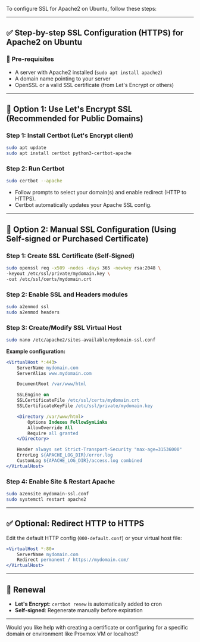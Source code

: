 To configure SSL for Apache2 on Ubuntu, follow these steps:

---

## ✅ **Step-by-step SSL Configuration (HTTPS) for Apache2 on Ubuntu**

### 🧰 **Pre-requisites**

* A server with Apache2 installed (`sudo apt install apache2`)
* A domain name pointing to your server
* OpenSSL or a valid SSL certificate (from Let's Encrypt or others)

---

## 🔐 **Option 1: Use Let's Encrypt SSL (Recommended for Public Domains)**

### Step 1: Install Certbot (Let's Encrypt client)

```bash
sudo apt update
sudo apt install certbot python3-certbot-apache
```

### Step 2: Run Certbot

```bash
sudo certbot --apache
```

* Follow prompts to select your domain(s) and enable redirect (HTTP to HTTPS).
* Certbot automatically updates your Apache SSL config.

---

## 🔐 **Option 2: Manual SSL Configuration (Using Self-signed or Purchased Certificate)**

### Step 1: Create SSL Certificate (Self-Signed)

```bash
sudo openssl req -x509 -nodes -days 365 -newkey rsa:2048 \
-keyout /etc/ssl/private/mydomain.key \
-out /etc/ssl/certs/mydomain.crt
```

### Step 2: Enable SSL and Headers modules

```bash
sudo a2enmod ssl
sudo a2enmod headers
```

### Step 3: Create/Modify SSL Virtual Host

```bash
sudo nano /etc/apache2/sites-available/mydomain-ssl.conf
```

**Example configuration:**

```apache
<VirtualHost *:443>
    ServerName mydomain.com
    ServerAlias www.mydomain.com

    DocumentRoot /var/www/html

    SSLEngine on
    SSLCertificateFile /etc/ssl/certs/mydomain.crt
    SSLCertificateKeyFile /etc/ssl/private/mydomain.key

    <Directory /var/www/html>
        Options Indexes FollowSymLinks
        AllowOverride All
        Require all granted
    </Directory>

    Header always set Strict-Transport-Security "max-age=31536000"
    ErrorLog ${APACHE_LOG_DIR}/error.log
    CustomLog ${APACHE_LOG_DIR}/access.log combined
</VirtualHost>
```

### Step 4: Enable Site & Restart Apache

```bash
sudo a2ensite mydomain-ssl.conf
sudo systemctl restart apache2
```

---

## ✅ Optional: Redirect HTTP to HTTPS

Edit the default HTTP config (`000-default.conf`) or your virtual host file:

```apache
<VirtualHost *:80>
    ServerName mydomain.com
    Redirect permanent / https://mydomain.com/
</VirtualHost>
```

---

## 🔁 **Renewal**

* **Let's Encrypt**: `certbot renew` is automatically added to cron
* **Self-signed**: Regenerate manually before expiration

---

Would you like help with creating a certificate or configuring for a specific domain or environment like Proxmox VM or localhost?
